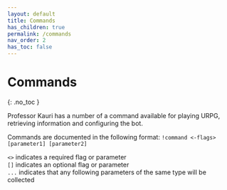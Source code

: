 ```yaml
---
layout: default
title: Commands
has_children: true
permalink: /commands
nav_order: 2
has_toc: false
---
```


# Commands
{: .no_toc }

Professor Kauri has a number of a command available for playing URPG, retrieving information and configuring the bot.

Commands are documented in the following format: `!command <-flags> [parameter1] [parameter2]`

`<>` indicates a required flag or parameter\
`[]` indicates an optional flag or parameter\
`...` indicates that any following parameters of the same type will be collected
